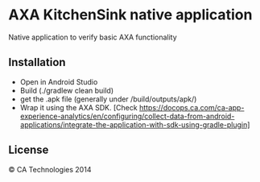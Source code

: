 
# AXA KitchenSink native application

Native application to verify basic AXA functionality

## Installation

- Open in Android Studio
- Build (./gradlew clean build)
- get the .apk file (generally under /build/outputs/apk/)
- Wrap it using the AXA SDK. [Check https://docops.ca.com/ca-app-experience-analytics/en/configuring/collect-data-from-android-applications/integrate-the-application-with-sdk-using-gradle-plugin]

## License

© CA Technologies 2014
